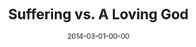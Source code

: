 ---
layout: message
category: message
series: "Heavyweights 2"
title: "Suffering vs. A Loving God"
date: 2014-03-01-00-00
message_id: 850
audio: "http://s3.amazonaws.com/crossroads-media/messages/audio/heavyweights2_wk4.mp3"
audio-duration: "56:39"
program: "http://s3.amazonaws.com/crossroads-media/documents/03_01-02_14Program.pdf"
description: "If God is so loving, why is there suffering in the world?"
video: "http://s3.amazonaws.com/crossroads-media/messages/video/heavyweights2_wk4.mp4"
video-duration: "56:39"
yt-embed-url: "//www.youtube.com/embed/fkCtA-knwT4"
video-image: "http://s3.amazonaws.com/crossroads-media/images/heavyweights2_wk4_still.jpg"
tag: 
 - brian-wells
 - crossroads
 - crossroads-church
 - suffering
 - love
 - program
 - heavyweights
explicit: false
---